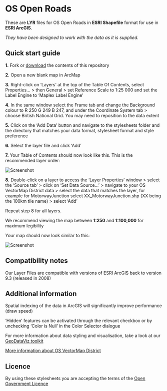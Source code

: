 # OS Open Roads

These are **LYR** files for OS Open Roads in **ESRI Shapefile** format for use in **ESRI ArcGIS**.

*They have been designed to work with the data as it is supplied.*

## Quick start guide

**1.**  Fork or [download](https://github.com/OrdnanceSurvey/OS-Open-Roads-stylesheets/archive/master.zip) the contents of this repository

**2.**  Open a new blank map in ArcMap

**3.**  Right-click on ‘Layers’ at the top of the Table Of Contents, select Properties… > then General > set Reference Scale to 1:25 000 and set the Label Engine to ‘Maplex Label Engine’

**4.**  In the same window select the Frame tab and change the Background colour to R 250 G 249 B 247, and under the Coordinate System tab > choose British National Grid. You may need to reposition to the data extent

**5.**  Click on the ‘Add Data’ button and navigate to the stylesheets folder and the directory that matches your data format, stylesheet format and style preference

**6.**  Select the layer file and click ‘Add’

**7.**  Your Table of Contents should now look like this. This is the recommended layer order: 

  ![Screenshot](https://github.com/OrdnanceSurvey/OS-Open-Roads-stylesheets/raw/master/ESRI%20Shapefile%20stylesheets/ESRI%20stylesheets%20(LYR)/images/OS_Open_Roads_layer_order.png "Recommended layer order for OS Open Roads")

**8.**  Double-click on a layer to access the ‘Layer Properties’ window > select the ‘Source tab’ > click on ‘Set Data Source…’ > navigate to your OS VectorMap District data > select the data that matches the layer, for example for MotorwayJunction select XX_MotorwayJunction.shp (XX being the 100km tile name) > select ‘Add’

Repeat step 8 for all layers.

We recommend viewing the map between **1:250** and **1:100,000** for maximum legibility

Your map should now look similar to this: 

  ![Screenshot](https://github.com/OrdnanceSurvey/OS-Open-Roads-stylesheets/raw/master/ESRI%20Shapefile%20stylesheets/ESRI%20stylesheets%20(LYR)/images/OS_Open_Roads_screenshot.png "Screenshot of OS Open Roads")

## Compatibility notes

Our Layer Files are compatible with versions of ESRI ArcGIS back to version 9.3 (released in 2008)

## Additional information

Spatial indexing of the data in ArcGIS will significantly improve performance (draw speed)

‘Hidden’ features can be activated through the relevant checkbox or by unchecking ‘Color is Null’ in the Color Selector dialogue

For more information about data styling and visualisation, take a look at our [GeoDataViz toolkit](https://github.com/OrdnanceSurvey/GeoDataViz-Toolkit)

[More information about OS VectorMap District](http://www.ordnancesurvey.co.uk/business-and-government/products/os-open-roads.html)


## Licence

By using these stylesheets you are accepting the terms of the [Open Government Licence](http://www.nationalarchives.gov.uk/doc/open-government-licence/)
